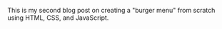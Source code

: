 This is my second blog post on creating a "burger menu" from scratch using HTML, CSS, and JavaScript.
